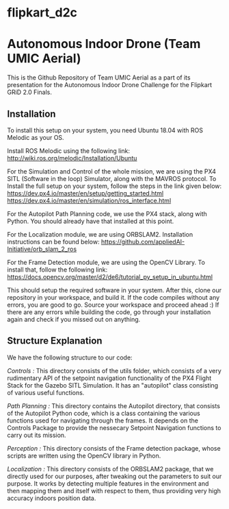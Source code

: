 # flipkart_d2c

# Autonomous Indoor Drone (Team UMIC Aerial)

This is the Github Repository of Team UMIC Aerial as a part of its presentation for the Autonomous Indoor Drone Challenge for the Flipkart GRiD 2.0 Finals. 


## Installation

To install this setup on your system, you need Ubuntu 18.04 with ROS Melodic as your OS. 

Install ROS Melodic using the following link:
http://wiki.ros.org/melodic/Installation/Ubuntu 

For the Simulation and Control of the whole mission, we are using the PX4 SITL (Software in the loop) Simulator, along with the MAVROS protocol. 
To Install the full setup on your system, follow the steps in the link given below:
https://dev.px4.io/master/en/setup/getting_started.html
https://dev.px4.io/master/en/simulation/ros_interface.html

For the Autopilot Path Planning code, we use the PX4 stack, along with Python. You should already have that installed at this point. 

For the Localization module, we are using ORBSLAM2. Installation instructions can be found below:
https://github.com/appliedAI-Initiative/orb_slam_2_ros

For the Frame Detection module, we are using the OpenCV Library. To install that, follow the following link:
 https://docs.opencv.org/master/d2/de6/tutorial_py_setup_in_ubuntu.html


This should setup the required software in your system. After this, clone our repository in your workspace, and build it. If the code compiles without any errors, you are good to go. Source your workspace and proceed ahead :)
If there are any errors while building the code, go through your installation again and check if you missed out on anything. 

## Structure Explanation

We have the following structure to our code:

*Controls :* This directory consists of the utils folder, which consists of a very rudimentary API of the setpoint navigation functionality of the PX4 Flight Stack for the Gazebo SITL Simulation. It has an "autopilot" class consisting of various useful functions.

*Path Planning :* This directory contains the Autopilot directory, that consists of the Autopilot Python code, which is a class containing the various functions used for navigating through the frames. It depends on the Controls Package to provide the nessecary Setpoint Navigation functions to carry out its mission.
    
  *Perception :* This directory consists of the Frame detection package, whose scripts are written using the OpenCV library in Python.

*Localization :* This directory consists of the ORBSLAM2 package, that we directly used for our purposes, after tweaking out the parameters to suit our purpose. It works by detecting multiple features in the environment and then mapping them and itself with respect to them, thus providing very high accuracy indoors position data. 

